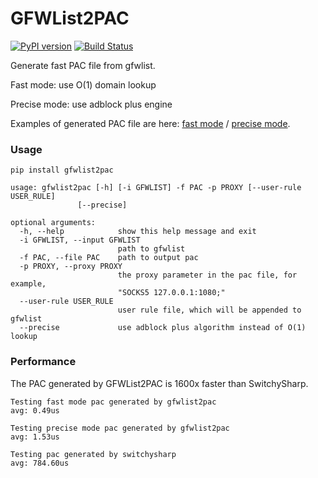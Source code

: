 GFWList2PAC
===========

[![PyPI version]][PyPI] [![Build Status]][Travis CI]

Generate fast PAC file from gfwlist.

Fast mode: use O(1) domain lookup

Precise mode: use adblock plus engine

Examples of generated PAC file are here: [fast mode] / [precise mode].

### Usage

    pip install gfwlist2pac
    
    usage: gfwlist2pac [-h] [-i GFWLIST] -f PAC -p PROXY [--user-rule USER_RULE]
                   [--precise]

    optional arguments:
      -h, --help            show this help message and exit
      -i GFWLIST, --input GFWLIST
                            path to gfwlist
      -f PAC, --file PAC    path to output pac
      -p PROXY, --proxy PROXY
                            the proxy parameter in the pac file, for example,
                            "SOCKS5 127.0.0.1:1080;"
      --user-rule USER_RULE
                            user rule file, which will be appended to gfwlist
      --precise             use adblock plus algorithm instead of O(1) lookup

### Performance

The PAC generated by GFWList2PAC is 1600x faster than SwitchySharp.

    Testing fast mode pac generated by gfwlist2pac
    avg: 0.49us

    Testing precise mode pac generated by gfwlist2pac
    avg: 1.53us

    Testing pac generated by switchysharp
    avg: 784.60us

[Build Status]: https://img.shields.io/travis/clowwindy/gfwlist2pac/master.svg?style=flat
[Travis CI]:    https://travis-ci.org/clowwindy/gfwlist2pac
[PyPI]:         https://pypi.python.org/pypi/gfwlist2pac
[PyPI version]: https://img.shields.io/pypi/v/gfwlist2pac.svg?style=flat
[fast mode]:    https://github.com/clowwindy/gfwlist2pac/blob/master/test/proxy.pac
[precise mode]: https://github.com/clowwindy/gfwlist2pac/blob/master/test/proxy_abp.pac
